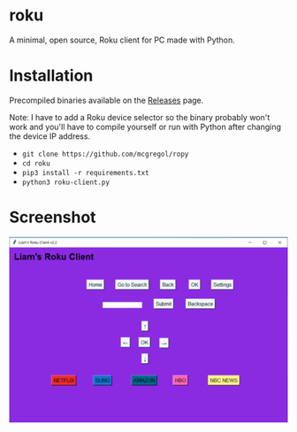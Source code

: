 # roku
A minimal, open source, Roku client for PC made with Python.

# Installation
Precompiled binaries available on the [Releases](https://github.com/mcgregol/ropy/releases) page.

Note: I have to add a Roku device selector so the binary probably won't work and you'll have to compile yourself or run with Python after changing the device IP address.

- `git clone https://github.com/mcgregol/ropy`
- `cd roku`
- `pip3 install -r requirements.txt`
- `python3 roku-client.py`

# Screenshot
![screenshot](https://github.com/mcgregol/ropy/blob/main/Screenshot%202020-12-22%20225325.png)
